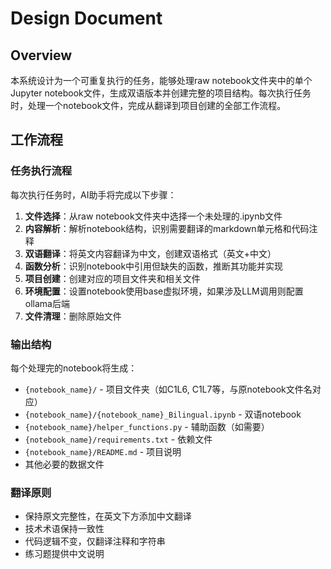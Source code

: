 # Design Document

## Overview

本系统设计为一个可重复执行的任务，能够处理raw notebook文件夹中的单个Jupyter notebook文件，生成双语版本并创建完整的项目结构。每次执行任务时，处理一个notebook文件，完成从翻译到项目创建的全部工作流程。

## 工作流程

### 任务执行流程
每次执行任务时，AI助手将完成以下步骤：

1. **文件选择**：从raw notebook文件夹中选择一个未处理的.ipynb文件
2. **内容解析**：解析notebook结构，识别需要翻译的markdown单元格和代码注释
3. **双语翻译**：将英文内容翻译为中文，创建双语格式（英文+中文）
4. **函数分析**：识别notebook中引用但缺失的函数，推断其功能并实现
5. **项目创建**：创建对应的项目文件夹和相关文件
6. **环境配置**：设置notebook使用base虚拟环境，如果涉及LLM调用则配置ollama后端
7. **文件清理**：删除原始文件

### 输出结构
每个处理完的notebook将生成：
- `{notebook_name}/` - 项目文件夹（如C1L6, C1L7等，与原notebook文件名对应）
- `{notebook_name}/{notebook_name}_Bilingual.ipynb` - 双语notebook
- `{notebook_name}/helper_functions.py` - 辅助函数（如需要）
- `{notebook_name}/requirements.txt` - 依赖文件
- `{notebook_name}/README.md` - 项目说明
- 其他必要的数据文件

### 翻译原则
- 保持原文完整性，在英文下方添加中文翻译
- 技术术语保持一致性
- 代码逻辑不变，仅翻译注释和字符串
- 练习题提供中文说明